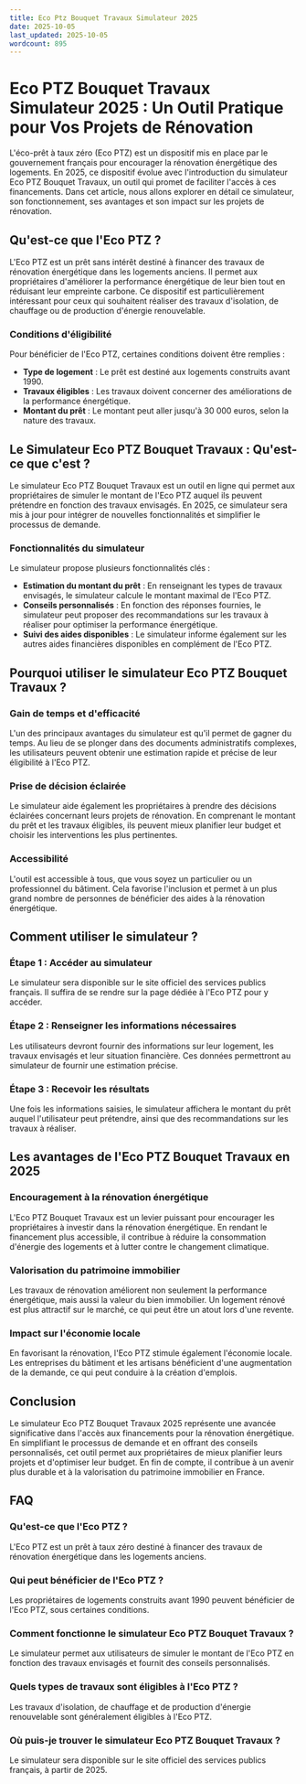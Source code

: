 ```yaml
---
title: Eco Ptz Bouquet Travaux Simulateur 2025
date: 2025-10-05
last_updated: 2025-10-05
wordcount: 895
---
```


# Eco PTZ Bouquet Travaux Simulateur 2025 : Un Outil Pratique pour Vos Projets de Rénovation

L'éco-prêt à taux zéro (Eco PTZ) est un dispositif mis en place par le gouvernement français pour encourager la rénovation énergétique des logements. En 2025, ce dispositif évolue avec l'introduction du simulateur Eco PTZ Bouquet Travaux, un outil qui promet de faciliter l'accès à ces financements. Dans cet article, nous allons explorer en détail ce simulateur, son fonctionnement, ses avantages et son impact sur les projets de rénovation.

## Qu'est-ce que l'Eco PTZ ?

L'Eco PTZ est un prêt sans intérêt destiné à financer des travaux de rénovation énergétique dans les logements anciens. Il permet aux propriétaires d'améliorer la performance énergétique de leur bien tout en réduisant leur empreinte carbone. Ce dispositif est particulièrement intéressant pour ceux qui souhaitent réaliser des travaux d'isolation, de chauffage ou de production d'énergie renouvelable.

### Conditions d'éligibilité

Pour bénéficier de l'Eco PTZ, certaines conditions doivent être remplies :

- **Type de logement** : Le prêt est destiné aux logements construits avant 1990.
- **Travaux éligibles** : Les travaux doivent concerner des améliorations de la performance énergétique.
- **Montant du prêt** : Le montant peut aller jusqu'à 30 000 euros, selon la nature des travaux.

## Le Simulateur Eco PTZ Bouquet Travaux : Qu'est-ce que c'est ?

Le simulateur Eco PTZ Bouquet Travaux est un outil en ligne qui permet aux propriétaires de simuler le montant de l'Eco PTZ auquel ils peuvent prétendre en fonction des travaux envisagés. En 2025, ce simulateur sera mis à jour pour intégrer de nouvelles fonctionnalités et simplifier le processus de demande.

### Fonctionnalités du simulateur

Le simulateur propose plusieurs fonctionnalités clés :

- **Estimation du montant du prêt** : En renseignant les types de travaux envisagés, le simulateur calcule le montant maximal de l'Eco PTZ.
- **Conseils personnalisés** : En fonction des réponses fournies, le simulateur peut proposer des recommandations sur les travaux à réaliser pour optimiser la performance énergétique.
- **Suivi des aides disponibles** : Le simulateur informe également sur les autres aides financières disponibles en complément de l'Eco PTZ.

## Pourquoi utiliser le simulateur Eco PTZ Bouquet Travaux ?

### Gain de temps et d'efficacité

L'un des principaux avantages du simulateur est qu'il permet de gagner du temps. Au lieu de se plonger dans des documents administratifs complexes, les utilisateurs peuvent obtenir une estimation rapide et précise de leur éligibilité à l'Eco PTZ.

### Prise de décision éclairée

Le simulateur aide également les propriétaires à prendre des décisions éclairées concernant leurs projets de rénovation. En comprenant le montant du prêt et les travaux éligibles, ils peuvent mieux planifier leur budget et choisir les interventions les plus pertinentes.

### Accessibilité

L'outil est accessible à tous, que vous soyez un particulier ou un professionnel du bâtiment. Cela favorise l'inclusion et permet à un plus grand nombre de personnes de bénéficier des aides à la rénovation énergétique.

## Comment utiliser le simulateur ?

### Étape 1 : Accéder au simulateur

Le simulateur sera disponible sur le site officiel des services publics français. Il suffira de se rendre sur la page dédiée à l'Eco PTZ pour y accéder.

### Étape 2 : Renseigner les informations nécessaires

Les utilisateurs devront fournir des informations sur leur logement, les travaux envisagés et leur situation financière. Ces données permettront au simulateur de fournir une estimation précise.

### Étape 3 : Recevoir les résultats

Une fois les informations saisies, le simulateur affichera le montant du prêt auquel l'utilisateur peut prétendre, ainsi que des recommandations sur les travaux à réaliser.

## Les avantages de l'Eco PTZ Bouquet Travaux en 2025

### Encouragement à la rénovation énergétique

L'Eco PTZ Bouquet Travaux est un levier puissant pour encourager les propriétaires à investir dans la rénovation énergétique. En rendant le financement plus accessible, il contribue à réduire la consommation d'énergie des logements et à lutter contre le changement climatique.

### Valorisation du patrimoine immobilier

Les travaux de rénovation améliorent non seulement la performance énergétique, mais aussi la valeur du bien immobilier. Un logement rénové est plus attractif sur le marché, ce qui peut être un atout lors d'une revente.

### Impact sur l'économie locale

En favorisant la rénovation, l'Eco PTZ stimule également l'économie locale. Les entreprises du bâtiment et les artisans bénéficient d'une augmentation de la demande, ce qui peut conduire à la création d'emplois.

## Conclusion

Le simulateur Eco PTZ Bouquet Travaux 2025 représente une avancée significative dans l'accès aux financements pour la rénovation énergétique. En simplifiant le processus de demande et en offrant des conseils personnalisés, cet outil permet aux propriétaires de mieux planifier leurs projets et d'optimiser leur budget. En fin de compte, il contribue à un avenir plus durable et à la valorisation du patrimoine immobilier en France.

## FAQ

### Qu'est-ce que l'Eco PTZ ?

L'Eco PTZ est un prêt à taux zéro destiné à financer des travaux de rénovation énergétique dans les logements anciens.

### Qui peut bénéficier de l'Eco PTZ ?

Les propriétaires de logements construits avant 1990 peuvent bénéficier de l'Eco PTZ, sous certaines conditions.

### Comment fonctionne le simulateur Eco PTZ Bouquet Travaux ?

Le simulateur permet aux utilisateurs de simuler le montant de l'Eco PTZ en fonction des travaux envisagés et fournit des conseils personnalisés.

### Quels types de travaux sont éligibles à l'Eco PTZ ?

Les travaux d'isolation, de chauffage et de production d'énergie renouvelable sont généralement éligibles à l'Eco PTZ.

### Où puis-je trouver le simulateur Eco PTZ Bouquet Travaux ?

Le simulateur sera disponible sur le site officiel des services publics français, à partir de 2025.